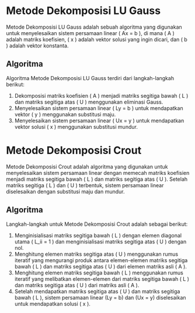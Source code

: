 # Metode Dekomposisi LU Gauss

Metode Dekomposisi LU Gauss adalah sebuah algoritma yang digunakan untuk menyelesaikan sistem persamaan linear \( Ax = b \), di mana \( A \) adalah matriks koefisien, \( x \) adalah vektor solusi yang ingin dicari, dan \( b \) adalah vektor konstanta.

## Algoritma

Algoritma Metode Dekomposisi LU Gauss terdiri dari langkah-langkah berikut:

1. Dekomposisi matriks koefisien \( A \) menjadi matriks segitiga bawah \( L \) dan matriks segitiga atas \( U \) menggunakan eliminasi Gauss.
2. Menyelesaikan sistem persamaan linear \( Ly = b \) untuk mendapatkan vektor \( y \) menggunakan substitusi maju.
3. Menyelesaikan sistem persamaan linear \( Ux = y \) untuk mendapatkan vektor solusi \( x \) menggunakan substitusi mundur.

# Metode Dekomposisi Crout

Metode Dekomposisi Crout adalah algoritma yang digunakan untuk menyelesaikan sistem persamaan linear dengan memecah matriks koefisien menjadi matriks segitiga bawah \( L \) dan matriks segitiga atas \( U \). Setelah matriks segitiga \( L \) dan \( U \) terbentuk, sistem persamaan linear diselesaikan dengan substitusi maju dan mundur.

## Algoritma

Langkah-langkah untuk Metode Dekomposisi Crout adalah sebagai berikut:

1. Menginisialisasi matriks segitiga bawah \( L \) dengan elemen diagonal utama \( L_ii = 1 \) dan menginisialisasi matriks segitiga atas \( U \) dengan nol.
2. Menghitung elemen matriks segitiga atas \( U \) menggunakan rumus iteratif yang mengurangi produk antara elemen-elemen matriks segitiga bawah \( L \) dan matriks segitiga atas \( U \) dari elemen matriks asli \( A \).
3. Menghitung elemen matriks segitiga bawah \( L \) menggunakan rumus iteratif yang melibatkan elemen-elemen dari matriks segitiga bawah \( L \) dan matriks segitiga atas \( U \) dari matriks asli \( A \).
4. Setelah mendapatkan matriks segitiga atas \( U \) dan matriks segitiga bawah \( L \), sistem persamaan linear \(Ly = b\) dan \(Ux = y\) diselesaikan untuk mendapatkan solusi \( x \).


